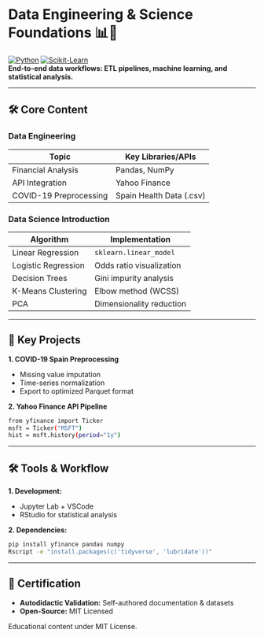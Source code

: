 # Data Engineering & Science Foundations 📊🔬 
[![Python](https://img.shields.io/badge/Python-3.10+-blue)](https://www.python.org/) [![Scikit-Learn](https://img.shields.io/badge/ScikitLearn-1.3.2-orange)](https://scikit-learn.org/)  
**End-to-end data workflows: ETL pipelines, machine learning, and statistical analysis.**  

---

## 🛠️ Core Content  

### **Data Engineering**  
| Topic                      | Key Libraries/APIs         |  
|----------------------------|----------------------------|  
| Financial Analysis         | Pandas, NumPy              |  
| API Integration            | Yahoo Finance              |  
| COVID-19 Preprocessing     | Spain Health Data (.csv)   |  

### **Data Science Introduction**  
| Algorithm               | Implementation              |  
|-------------------------|-----------------------------|  
| Linear Regression       | `sklearn.linear_model`      |  
| Logistic Regression     | Odds ratio visualization    |  
| Decision Trees          | Gini impurity analysis      |  
| K-Means Clustering      | Elbow method (WCSS)         |  
| PCA                     | Dimensionality reduction    |  

---

## 🔑 Key Projects
**1. COVID-19 Spain Preprocessing**
  - Missing value imputation
  - Time-series normalization
  - Export to optimized Parquet format
    
**2. Yahoo Finance API Pipeline**
```bash
from yfinance import Ticker  
msft = Ticker("MSFT")  
hist = msft.history(period="1y")
```
---

## 🛠️ Tools & Workflow
**1. Development:**
  - Jupyter Lab + VSCode
  - RStudio for statistical analysis
    
**2. Dependencies:**
```bash
pip install yfinance pandas numpy  
Rscript -e "install.packages(c('tidyverse', 'lubridate'))"
```
---

## 📜 Certification 
  - **Autodidactic Validation:** Self-authored documentation & datasets
  - **Open-Source:** MIT Licensed  

Educational content under MIT License.
